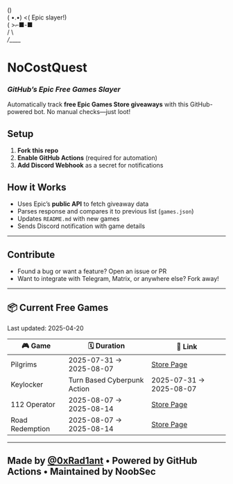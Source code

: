    (\)  
  ( •.•)  <( Epic slayer!)  
  (   >⌐■-■  
  /  \  
_/____\_  

# NoCostQuest  
### *GitHub’s Epic Free Games Slayer*  

Automatically track **free Epic Games Store giveaways** with this GitHub-powered bot. No manual checks—just loot!  

## Setup  
1. **Fork this repo**  
2. **Enable GitHub Actions** (required for automation)  
3. **Add Discord Webhook** as a secret for notifications  

## How it Works
- Uses Epic’s **public API** to fetch giveaway data
- Parses response and compares it to previous list (`games.json`)
- Updates `README.md` with new games
- Sends Discord notification with game details

---

## Contribute
- Found a bug or want a feature? Open an issue or PR  
- Want to integrate with Telegram, Matrix, or anywhere else? Fork away!

---

## 📦 Current Free Games

Last updated: 2025-04-20

<!-- BEGIN_GAMES_TABLE -->
| 🎮 Game | 🗓️ Duration | 🔗 Link |
|--------|--------------|---------|
| Pilgrims | 2025-07-31 → 2025-08-07 | [Store Page](https://store.epicgames.com/en-US/p/pilgrims-6d250f) |
| Keylocker | Turn Based Cyberpunk Action | 2025-07-31 → 2025-08-07 | [Store Page](https://store.epicgames.com/en-US/p/keylocker-622bcc) |
| 112 Operator | 2025-08-07 → 2025-08-14 | [Store Page](https://store.epicgames.com/en-US/p/112-operator-f34b0b) |
| Road Redemption | 2025-08-07 → 2025-08-14 | [Store Page](https://store.epicgames.com/en-US/p/road-redemption-ce16fb) |

<!-- END_GAMES_TABLE -->

---

## Made by [@0xRad1ant](https://github.com/0xRad1ant) • Powered by GitHub Actions • Maintained by NoobSec
